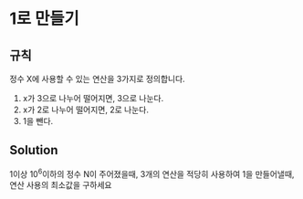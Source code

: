 1로 만들기
===
## 규칙
정수 X에 사용할 수 있는 연산을 3가지로 정의합니다.
1. x가 3으로 나누어 떨어지면, 3으로 나눈다.
2. x가 2로 나누어 떨어지면, 2로 나눈다.
3. 1을 뺀다.
## Solution
1이상 10<sup>6</sup>이하의 정수 N이 주어졌을때, 3개의 연산을 적당히 사용하여 1을 만들어낼때, 연산 사용의 최소값을 구하세요
